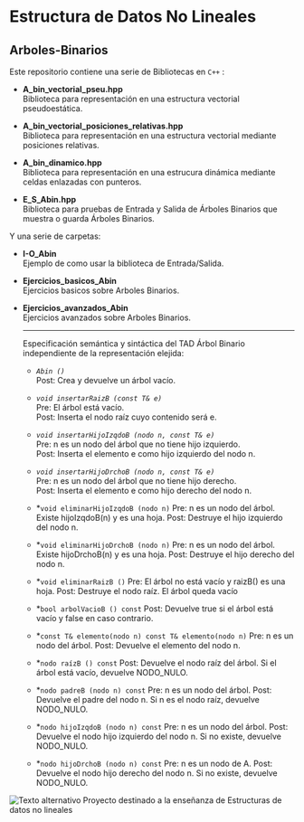 # Estructura de Datos No Lineales
## Arboles-Binarios

Este repositorio contiene una serie de Bibliotecas en `C++` :
  
  * **A_bin_vectorial_pseu.hpp**  
      Biblioteca para representación en una estructura vectorial pseudoestática.
  * **A_bin_vectorial_posiciones_relativas.hpp**  
      Biblioteca para representación en una estructura vectorial mediante posiciones relativas.  
  * **A_bin_dinamico.hpp**  
      Biblioteca para representación en una estrucura dinámica mediante celdas enlazadas con punteros.  
      
  * **E_S_Abin.hpp**  
      Biblioteca para pruebas de Entrada y Salida de Árboles Binarios que muestra o guarda Árboles Binarios.  
   
 Y una serie de carpetas:  
   
  * **I-O_Abin**  
      Ejemplo de como usar la biblioteca de Entrada/Salida.
  * **Ejercicios_basicos_Abin**  
      Ejercicios basicos sobre Arboles Binarios.
   * **Ejercicios_avanzados_Abin**  
      Ejercicios avanzados sobre Arboles Binarios.     
      
      ***************************************************************************************************************************
              
      Especificación semántica y sintáctica del TAD Árbol Binario independiente de la representación elejida:  
      * *`Abin ()`*    
      Post: Crea y devuelve un árbol vacío.  
      * *`void insertarRaizB (const T& e)`*  
      Pre: El árbol está vacío.  
      Post: Inserta el nodo raíz cuyo contenido será e.  
      * *`void insertarHijoIzqdoB (nodo n, const T& e)`*  
      Pre: n es un nodo del árbol que no tiene hijo izquierdo.  
      Post: Inserta el elemento e como hijo izquierdo del nodo n.  
      * *`void insertarHijoDrchoB (nodo n, const T& e)`*  
      Pre: n es un nodo del árbol que no tiene hijo derecho.  
      Post: Inserta el elemento e como hijo derecho del nodo n.  
      
      * *`void eliminarHijoIzqdoB (nodo n)`
      Pre: n es un nodo del árbol.
          Existe hijoIzqdoB(n) y es una hoja.
      Post: Destruye el hijo izquierdo del nodo n.
      * *`void eliminarHijoDrchoB (nodo n)`
      Pre: n es un nodo del árbol.
          Existe hijoDrchoB(n) y es una hoja.
      Post: Destruye el hijo derecho del nodo n.
      * *`void eliminarRaizB ()`
      Pre: El árbol no está vacío y raizB() es una hoja.
      Post: Destruye el nodo raíz. El árbol queda vacío
      * *`bool arbolVacioB () const`
      Post: Devuelve true si el árbol está vacío y false en caso contrario.
      * *`const T& elemento(nodo n) const
      T& elemento(nodo n)`
      Pre: n es un nodo del árbol.
      Post: Devuelve el elemento del nodo n.
      * *`nodo raízB () const`
      Post: Devuelve el nodo raíz del árbol. Si el árbol está vacío, devuelve
      NODO_NULO.
      * *`nodo padreB (nodo n) const`
      Pre: n es un nodo del árbol.
      Post: Devuelve el padre del nodo n. Si n es el nodo raíz, devuelve
      NODO_NULO.
      * *`nodo hijoIzqdoB (nodo n) const`
      Pre: n es un nodo del árbol.
      Post: Devuelve el nodo hijo izquierdo del nodo n. Si no existe, devuelve
      NODO_NULO.
      * *`nodo hijoDrchoB (nodo n) const`
      Pre: n es un nodo de A.
      Post: Devuelve el nodo hijo derecho del nodo n. Si no existe, devuelve
      NODO_NULO.
      
  
![Texto alternativo](http://img.fenixzone.net/i/lmTtJ8j.jpeg)
Proyecto destinado a la enseñanza de Estructuras de datos no lineales
